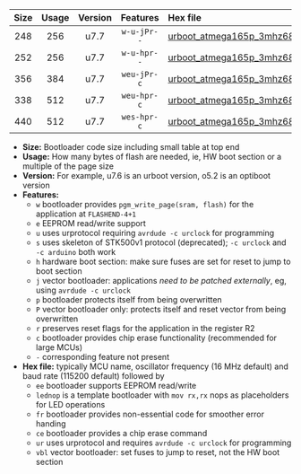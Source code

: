 |Size|Usage|Version|Features|Hex file|
|:-:|:-:|:-:|:-:|:--|
|248|256|u7.7|`w-u-jPr--`|[urboot_atmega165p_3mhz6864_57600bps_lednop_ur_vbl.hex](https://raw.githubusercontent.com/stefanrueger/urboot.hex/main/mcus/atmega165p/fcpu_3mhz6864/57600_bps/urboot_atmega165p_3mhz6864_57600bps_lednop_ur_vbl.hex)|
|252|256|u7.7|`w-u-hpr--`|[urboot_atmega165p_3mhz6864_57600bps_lednop_fr_ur.hex](https://raw.githubusercontent.com/stefanrueger/urboot.hex/main/mcus/atmega165p/fcpu_3mhz6864/57600_bps/urboot_atmega165p_3mhz6864_57600bps_lednop_fr_ur.hex)|
|356|384|u7.7|`weu-jPr-c`|[urboot_atmega165p_3mhz6864_57600bps_ee_lednop_fr_ce_ur_vbl.hex](https://raw.githubusercontent.com/stefanrueger/urboot.hex/main/mcus/atmega165p/fcpu_3mhz6864/57600_bps/urboot_atmega165p_3mhz6864_57600bps_ee_lednop_fr_ce_ur_vbl.hex)|
|338|512|u7.7|`weu-hpr-c`|[urboot_atmega165p_3mhz6864_57600bps_ee_lednop_fr_ce_ur.hex](https://raw.githubusercontent.com/stefanrueger/urboot.hex/main/mcus/atmega165p/fcpu_3mhz6864/57600_bps/urboot_atmega165p_3mhz6864_57600bps_ee_lednop_fr_ce_ur.hex)|
|440|512|u7.7|`wes-hpr-c`|[urboot_atmega165p_3mhz6864_57600bps_ee_lednop_fr_ce.hex](https://raw.githubusercontent.com/stefanrueger/urboot.hex/main/mcus/atmega165p/fcpu_3mhz6864/57600_bps/urboot_atmega165p_3mhz6864_57600bps_ee_lednop_fr_ce.hex)|

- **Size:** Bootloader code size including small table at top end
- **Usage:** How many bytes of flash are needed, ie, HW boot section or a multiple of the page size
- **Version:** For example, u7.6 is an urboot version, o5.2 is an optiboot version
- **Features:**
  + `w` bootloader provides `pgm_write_page(sram, flash)` for the application at `FLASHEND-4+1`
  + `e` EEPROM read/write support
  + `u` uses urprotocol requiring `avrdude -c urclock` for programming
  + `s` uses skeleton of STK500v1 protocol (deprecated); `-c urclock` and `-c arduino` both work
  + `h` hardware boot section: make sure fuses are set for reset to jump to boot section
  + `j` vector bootloader: applications *need to be patched externally*, eg, using `avrdude -c urclock`
  + `p` bootloader protects itself from being overwritten
  + `P` vector bootloader only: protects itself and reset vector from being overwritten
  + `r` preserves reset flags for the application in the register R2
  + `c` bootloader provides chip erase functionality (recommended for large MCUs)
  + `-` corresponding feature not present
- **Hex file:** typically MCU name, oscillator frequency (16 MHz default) and baud rate (115200 default) followed by
  + `ee` bootloader supports EEPROM read/write
  + `lednop` is a template bootloader with `mov rx,rx` nops as placeholders for LED operations
  + `fr` bootloader provides non-essential code for smoother error handing
  + `ce` bootloader provides a chip erase command
  + `ur` uses urprotocol and requires `avrdude -c urclock` for programming
  + `vbl` vector bootloader: set fuses to jump to reset, not the HW boot section
